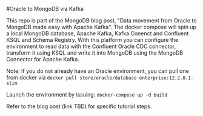 #Oracle to MongoDB via Kafka

This repo is part of the MongoDB blog post, "Data movement from Oracle to MongoDB made easy with Apache Kafka".  The docker compose will spin up a local MongoDB database, Apache Kafka, Kafka Conenct and Confluent KSQL and Schema Registry.  With this platform you can configure the environment to read data with the Confluent Oracle CDC connector, transform it using KSQL and write it into MongoDB using the MongoDB Connector for Apache Kafka.

Note: If you do not already have an Oracle environment, you can pull one from docker via `docker pull store/oracle/database-enterprise:12.2.0.1-slim`

Launch the environment by issuing: `docker-compose up -d build`

Refer to the blog post (link TBD) for specific tutorial steps.

